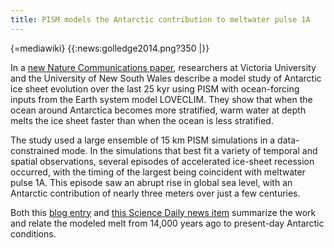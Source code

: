 ```yaml
---
title: PISM models the Antarctic contribution to meltwater pulse 1A
---
```


{=mediawiki}
{{:news:golledge2014.png?350 |}}

In a [new Nature Communications
paper](http://www.nature.com/ncomms/2014/140929/ncomms6107/full/ncomms6107.html),
researchers at Victoria University and the University of New South Wales
describe a model study of Antarctic ice sheet evolution over the last 25
kyr using PISM with ocean-forcing inputs from the Earth system model
LOVECLIM. They show that when the ocean around Antarctica becomes more
stratified, warm water at depth melts the ice sheet faster than when the
ocean is less stratified.

The study used a large ensemble of 15 km PISM simulations in a
data-constrained mode. In the simulations that best fit a variety of
temporal and spatial observations, several episodes of accelerated
ice-sheet recession occurred, with the timing of the largest being
coincident with meltwater pulse 1A. This episode saw an abrupt rise in
global sea level, with an Antarctic contribution of nearly three meters
over just a few centuries.

Both this [blog
entry](http://www.constantinealexander.net/2014/10/changing-antarctic-waters-could-trigger-steep-rise-in-sea-levels.html)
and [this Science Daily news
item](http://www.sciencedaily.com/releases/2014/10/141001102546.htm)
summarize the work and relate the modeled melt from 14,000 years ago to
present-day Antarctic conditions.
